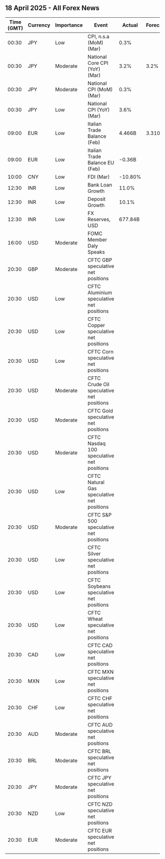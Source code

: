 ## 18 April 2025 - All Forex News

| Time (GMT) | Currency | Importance | Event | Actual | Forecast | Previous |
|------|----------|------------|-------|--------|----------|----------|
| 00:30 | JPY | Low | CPI, n.s.a (MoM) (Mar) | 0.3% |  | -0.4% |
| 00:30 | JPY | Moderate | National Core CPI (YoY) (Mar) | 3.2% | 3.2% | 3.0% |
| 00:30 | JPY | Moderate | National CPI (MoM) (Mar) | 0.3% |  | -0.1% |
| 00:30 | JPY | Low | National CPI (YoY) (Mar) | 3.6% |  | 3.7% |
| 09:00 | EUR | Low | Italian Trade Balance (Feb) | 4.466B | 3.310B | -0.288B |
| 09:00 | EUR | Low | Italian Trade Balance EU (Feb) | -0.36B |  | -0.66B |
| 10:00 | CNY | Low | FDI (Mar) | -10.80% |  | -20.40% |
| 12:30 | INR | Low | Bank Loan Growth | 11.0% |  | 11.0% |
| 12:30 | INR | Low | Deposit Growth | 10.1% |  | 10.3% |
| 12:30 | INR | Low | FX Reserves, USD | 677.84B |  | 676.27B |
| 16:00 | USD | Moderate | FOMC Member Daly Speaks |  |  |  |
| 20:30 | GBP | Moderate | CFTC GBP speculative net positions |  |  | 17.3K |
| 20:30 | USD | Low | CFTC Aluminium speculative net positions |  |  | 1.5K |
| 20:30 | USD | Low | CFTC Copper speculative net positions |  |  | 24.2K |
| 20:30 | USD | Low | CFTC Corn speculative net positions |  |  | 172.9K |
| 20:30 | USD | Moderate | CFTC Crude Oil speculative net positions |  |  | 139.6K |
| 20:30 | USD | Moderate | CFTC Gold speculative net positions |  |  | 200.7K |
| 20:30 | USD | Moderate | CFTC Nasdaq 100 speculative net positions |  |  | 24.3K |
| 20:30 | USD | Low | CFTC Natural Gas speculative net positions |  |  | -109.2K |
| 20:30 | USD | Moderate | CFTC S&P 500 speculative net positions |  |  | -28.7K |
| 20:30 | USD | Low | CFTC Silver speculative net positions |  |  | 46.5K |
| 20:30 | USD | Low | CFTC Soybeans speculative net positions |  |  | -16.8K |
| 20:30 | USD | Low | CFTC Wheat speculative net positions |  |  | -91.9K |
| 20:30 | CAD | Low | CFTC CAD speculative net positions |  |  | -119.2K |
| 20:30 | MXN | Low | CFTC MXN speculative net positions |  |  | 39.1K |
| 20:30 | CHF | Low | CFTC CHF speculative net positions |  |  | -30.3K |
| 20:30 | AUD | Moderate | CFTC AUD speculative net positions |  |  | -63.3K |
| 20:30 | BRL | Moderate | CFTC BRL speculative net positions |  |  | 45.1K |
| 20:30 | JPY | Moderate | CFTC JPY speculative net positions |  |  | 147.1K |
| 20:30 | NZD | Low | CFTC NZD speculative net positions |  |  | -39.2K |
| 20:30 | EUR | Moderate | CFTC EUR speculative net positions |  |  | 60.0K |
